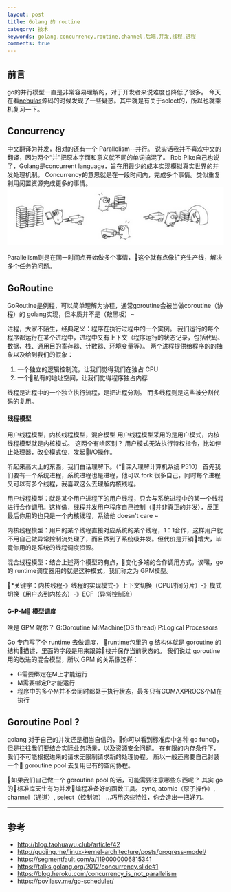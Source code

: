 ```yaml
---
layout: post
title: Golang 的 routine
category: 技术
keywords: golang,concurrency,routine,channel,后端,并发,线程,进程
comments: true
---
```


## 前言
go的并行模型一直是非常容易理解的，对于开发者来说难度也降低了很多。
今天在看[nebulas](https://github.com/nebulasio/go-nebulas)源码的时候发现了一些疑惑。其中就是有关于select的，所以也就乘机复习一下。

## Concurrency
中文翻译为并发，相对的还有一个 Parallelism--并行。
说实话我并不喜欢中文的翻译，因为两个“并”把原本字面和意义就不同的单词搞混了。
Rob Pike自己也说了，Golang是concurrent language，旨在用最少的成本实现模拟真实世界的并发处理机制。
Concurrency的意思就是在一段时间内，完成多个事情。类似重复利用闲置资源完成更多的事情。
![conc](/assets/img/concurrency.png)

Parallelism则是在同一时间点开始做多个事情，这个就有点像扩充生产线，解决多个任务的问题。

## GoRoutine
GoRoutine是例程，可以简单理解为协程，通常goroutine会被当做coroutine（协程）的 golang实现，但本质并不是（敲黑板）~

进程，大家不陌生，经典定义：程序在执行过程中的一个实例。
我们运行的每个程序都运行在某个进程中，进程中又有上下文（程序运行的状态记录，包括代码、数据、栈、通用目的寄存器、计数器、环境变量等）。
两个进程提供给程序的的抽象以及给到我们的假象：
1. 一个独立的逻辑控制流，让我们觉得我们在独占 CPU
2. 一个私有的地址空间，让我们觉得程序独占内存

线程是进程中的一个独立执行流程，是把进程分割。
而多线程则是这些被分割代码的复用。

#### 线程模型
用户线程模型，内核线程模型，混合模型
用户线程模型采用的是用户模式，内核线程模型就是内核模式。
这两个有啥区别？
用户模式无法执行特权指令，比如停止处理器，改变模式位，发起I/O操作。

听起来高大上的东西，我们白话理解下。（*深入理解计算机系统 P510）
首先我们要有一个系统进程，系统进程也是进程，他可以 fork
很多自己，同时每个进程又可以有多个线程，我喜欢这么去理解内核线程。

用户线程模型：就是某个用户进程下的用户线程，只会与系统进程中的某一个线程进行合作调用。这样做，线程并发用户程序自己控制（并非真正的并发），反正最后你用的也只是一个内核线程，系统他 doesn't care ~

内核线程模型：用户的某个线程直接对应系统的某个线程，1：1合作，这样用户就不用自己做异常控制流处理了，而且做到了系统级并发。但代价是开销增大，毕竟你用的是系统的线程调度资源。

混合线程模型：结合上述两个模型的有点，变化多端的合作调用方式。诶嘿，go的 runtime调度器用的就是这种模式，我们称之为 GPM模型。

*关键字：内核线程-》线程的实现模式-》上下文切换（CPU时间分片）-》模式切换（用户态到内核态）-》ECF（异常控制流）

#### G-P-M 模型调度
啥是 GPM 呢尔？
G:Goroutine
M:Machine(OS thread)
P:Logical Processors

Go 专门写了个 runtime 去做调度，
runtime包里的 g 结构体就是 goroutine 的结构描述，里面的字段是用来跟踪栈并保存当前状态的。
我们说过 goroutine 用的改进的混合模型，所以 GPM 的关系像这样：
- G需要绑定在M上才能运行
- M需要绑定P才能运行
- 程序中的多个M并不会同时都处于执行状态，最多只有GOMAXPROCS个M在执行


## Goroutine Pool ?
golang 对于自己的并发还是相当自信的，你可以看到标准库中各种 go func()，
但是往往我们要结合实际业务场景，以及资源安全问题。
在有限的内存条件下，我们不可能根据进来的请求无限制请求新的处理协程。
所以一般还需要自己封装一个 goroutine pool 去复用已有的空闲协程。

如果我们自己做一个 goroutine pool 的话，可能需要注意哪些东西呢？
其实 go 的标准库天生有为并发编程准备好的函数工具。sync, atomic（原子操作）, channel（通道）, select（控制流）
...巧用这些特性，你会造出一把好刀。



---
## 参考
- http://blog.taohuawu.club/article/42
- http://guojing.me/linux-kernel-architecture/posts/progress-model/
- https://segmentfault.com/a/1190000006815341
- https://talks.golang.org/2012/concurrency.slide#1
- https://blog.heroku.com/concurrency_is_not_parallelism
- https://povilasv.me/go-scheduler/
